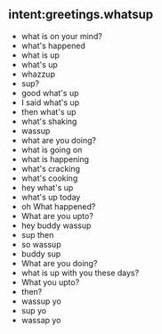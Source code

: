 ## intent:greetings.whatsup
- what is on your mind?
- what's happened
- what is up
- what's up
- whazzup
- sup?
- good what's up
- I said what's up
- then what's up
- what's shaking
- wassup
- what are you doing?
- what is going on
- what is happening
- what's cracking
- what's cooking
- hey what's up
- what's up today
- oh What happened?
- What are you upto?
- hey buddy wassup
- sup then
- so wassup
- buddy sup
- What are you doing?
- what is up with you these days?
- What you upto?
- then?
- wassup yo
- sup yo
- wassap yo
